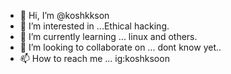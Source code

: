 - 👋 Hi, I’m @koshkkson
- 👀 I’m interested in ...Ethical hacking.
- 🌱 I’m currently learning ... linux and others.
- 💞️ I’m looking to collaborate on ... dont know yet.. 
- 📫 How to reach me ... ig:koshksoon

<!---
koshkkson/koshkkson is a ✨ special ✨ repository because its `README.md` (this file) appears on your GitHub profile.
You can click the Preview link to take a look at your changes.
--->
